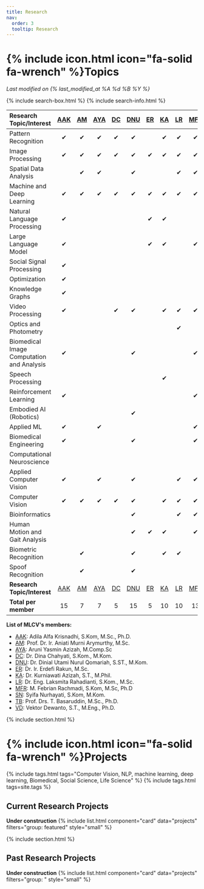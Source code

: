 ```yaml
---
title: Research
nav:
  order: 3
  tooltip: Research
---
```


# {% include icon.html icon="fa-solid fa-wrench" %}Topics

_Last modified on {% last_modified_at %A %d %B %Y %}_

{% include search-box.html %}
{% include search-info.html %}


| Research Topic/Interest | [AAK](../members/adila-krisnadhi.html) | [AM](../members/aniati-murni.html) | [AYA](../members/aruni-azizah.html) | [DC](../members/dina-chahyati.html) | [DNU](../members/dinial-utami.html) | [ER](../members/erdefi-rakun.html) | [KA](../members/kurniawati-azizah.html) | [LR](../members/laksmita-rahadianti.html) | [MFR](../members/febrian-rachmadi.html) | NF | [SN](../members/syifa-nurhayati.html) | [TB](../members/t-basaruddin.html) | [VD](../members/vektor-dewanto.html) | Total
| :---- | :----: | :----: | :----: | :----: | :----: | :----: | :----: | :----: | :----: | :----: | :----: | :----: |:----: | :----: |
| Pattern Recognition | <span>&#x2714;</span> | <span>&#x2714;</span> | <span>&#x2714;</span> |   <span>&#x2714;</span> | <span>&#x2714;</span> |   | <span>&#x2714;</span> |   <span>&#x2714;</span> | <span>&#x2714;</span> |   |   |   <span>&#x2714;</span> | <span>&#x2714;</span> | 10
| Image Processing  | <span>&#x2714;</span> | <span>&#x2714;</span> | <span>&#x2714;</span> |   <span>&#x2714;</span> | <span>&#x2714;</span> | <span>&#x2714;</span> | <span>&#x2714;</span> |   <span>&#x2714;</span> | <span>&#x2714;</span> |   |   |   <span>&#x2714;</span> |   | 10
| Spatial Data Analysis |   | <span>&#x2714;</span> | <span>&#x2714;</span> |     | <span>&#x2714;</span> |   |   |   <span>&#x2714;</span> | <span>&#x2714;</span> |   |   |     |   | 5
| Machine and Deep Learning | <span>&#x2714;</span> | <span>&#x2714;</span> | <span>&#x2714;</span> |   <span>&#x2714;</span> | <span>&#x2714;</span> | <span>&#x2714;</span> | <span>&#x2714;</span> |   <span>&#x2714;</span> | <span>&#x2714;</span> | <span>&#x2714;</span> | <span>&#x2714;</span> |   <span>&#x2714;</span> | <span>&#x2714;</span> | 13
| Natural Language Processing  | <span>&#x2714;</span> |   |   |    |   | <span>&#x2714;</span> | <span>&#x2714;</span> |   |    |    |   |    |   | 3
| Large Language Model  | <span>&#x2714;</span> |   |   |    |   | <span>&#x2714;</span> | <span>&#x2714;</span> |   | <span>&#x2714;</span> |   |   |    |   | 4
| Social Signal Processing  | <span>&#x2714;</span> |    |   |    |    |    |   |    |    |   |   |   <span>&#x2714;</span> |   | 2
| Optimization  | <span>&#x2714;</span> |    |   |    |    |    |   |    |    |   |   |   <span>&#x2714;</span> | <span>&#x2714;</span> | 4
| Knowledge Graphs  | <span>&#x2714;</span> |    |   |    |    |    |   |    |    |   |   |     |   | 1
| Video Processing  | <span>&#x2714;</span> |   |   |   <span>&#x2714;</span> | <span>&#x2714;</span> |   | <span>&#x2714;</span> | <span>&#x2714;</span> | <span>&#x2714;</span> |   |   |   |   | 6
| Optics and Photometry  |   |   |   |   |   |   |   |   <span>&#x2714;</span> |   |   |   |   |   | 1
| Biomedical Image Computation and Analysis  | <span>&#x2714;</span> |   |   |   | <span>&#x2714;</span> |   |   |   | <span>&#x2714;</span> |   | <span>&#x2714;</span> |     |   | 4
| Speech Processing  |   |   |   |   |   |   | <span>&#x2714;</span> |   |   |   |   |   |   | 1
| Reinforcement Learning  | <span>&#x2714;</span> |   |   |   |   |   |   |   | <span>&#x2714;</span> |   |   |   | <span>&#x2714;</span> | 3
| Embodied AI (Robotics)  |   |   |   |   | <span>&#x2714;</span> |   |   |   |   |   |   |   | <span>&#x2714;</span> | 2
| Applied ML  | <span>&#x2714;</span> |   | <span>&#x2714;</span> |   |   |   |   |   | <span>&#x2714;</span> | <span>&#x2714;</span> |   |   <span>&#x2714;</span> | <span>&#x2714;</span> | 6
| Biomedical Engineering  | <span>&#x2714;</span> |   |   |   | <span>&#x2714;</span> |    |   |   | <span>&#x2714;</span> | <span>&#x2714;</span> |   |   |   | 4
| Computational Neuroscience  |   |   |   |   |   |   |   |   |   | <span>&#x2714;</span> |    |   |   | 1
| Applied Computer Vision  | <span>&#x2714;</span> |   | <span>&#x2714;</span> |   | <span>&#x2714;</span> |   |   | <span>&#x2714;</span> | <span>&#x2714;</span> |   |   |     |   | 5
| Computer Vision  | <span>&#x2714;</span> | <span>&#x2714;</span> | <span>&#x2714;</span> |   <span>&#x2714;</span> | <span>&#x2714;</span> |   | <span>&#x2714;</span> | <span>&#x2714;</span> | <span>&#x2714;</span> |   |   |   <span>&#x2714;</span> |   | 9
| Bioinformatics  |   |   |   |   | <span>&#x2714;</span> |   |   | <span>&#x2714;</span> | <span>&#x2714;</span> |   |   | <span>&#x2714;</span> | <span>&#x2714;</span> | 5
| Human Motion and Gait Analysis |   |   |   |   | <span>&#x2714;</span> | <span>&#x2714;</span> | <span>&#x2714;</span> |   | <span>&#x2714;</span> |   |   | <span>&#x2714;</span> |   | 5
| Biometric Recognition  |   | <span>&#x2714;</span> |   |   | <span>&#x2714;</span> |   | <span>&#x2714;</span> | <span>&#x2714;</span> |   |   |   |<span>&#x2714;</span> |   | 5
| Spoof Recognition  |   | <span>&#x2714;</span> |   |   | <span>&#x2714;</span> |   |   |   |   |   |   |   |   | 2
| **Research Topic/Interest** | [AAK](../members/adila-krisnadhi.html) | [AM](../members/aniati-murni.html) | [AYA](../members/aruni-azizah.html) | [DC](../members/dina-chahyati.html) | [DNU](../members/dinial-utami.html) | [ER](../members/erdefi-rakun.html) | [KA](../members/kurniawati-azizah.html) | [LR](../members/laksmita-rahadianti.html) | [MFR](../members/febrian-rachmadi.html) | NF | [SN](../members/syifa-nurhayati.html) | [TB](../members/t-basaruddin.html) | [VD](../members/vektor-dewanto.html) | Total
| **Total per member** | 15 | 7 | 7 | 5 | 15 | 5 | 10 | 10 | 13 | 4 | 3 | 9 | 7 | 

**List of MLCV's members:**
- [AAK](../members/adila-krisnadhi.html): Adila Alfa Krisnadhi, S.Kom, M.Sc., Ph.D.
- [AM](../members/aniati-murni.html): Prof. Dr. Ir. Aniati Murni Arymurthy, M.Sc.
- [AYA](../members/aruni-azizah.html): Aruni Yasmin Azizah, M.Comp.Sc
- [DC](../members/dina-chahyati.html): Dr. Dina Chahyati, S.Kom., M.Kom.
- [DNU](../members/dinial-utami.html): Dr. Dinial Utami Nurul Qomariah, S.ST., M.Kom.
- [ER](../members/erdefi-rakun.html): Dr. Ir. Erdefi Rakun, M.Sc.
- [KA](../members/kurniawati-azizah.html): Dr. Kurniawati Azizah, S.T., M.Phil.
- [LR](../members/laksmita-rahadianti.html): Dr. Eng. Laksmita Rahadianti, S.Kom., M.Sc.
- [MFR](../members/febrian-rachmadi.html): M. Febrian Rachmadi, S.Kom, M.Sc, Ph.D
- [SN](../members/syifa-nurhayati.html): Syifa Nurhayati, S.Kom, M.Kom.
- [TB](../members/t-basaruddin.html): Prof. Drs. T. Basaruddin, M.Sc., Ph.D.
- [VD](../members/vektor-dewanto.html): Vektor Dewanto, S.T., M.Eng., Ph.D.

{% include section.html %}

# {% include icon.html icon="fa-solid fa-wrench" %}Projects

{% include tags.html tags="Computer Vision, NLP, machine learning, deep learning, Biomedical, Social Science, Life Science" %}
{% include tags.html tags=site.tags %}

## Current Research Projects
**Under construction**
{% include list.html component="card" data="projects" filters="group: featured" style="small" %}

{% include section.html %}
## Past Research Projects
**Under construction**
{% include list.html component="card" data="projects" filters="group: " style="small" %}

